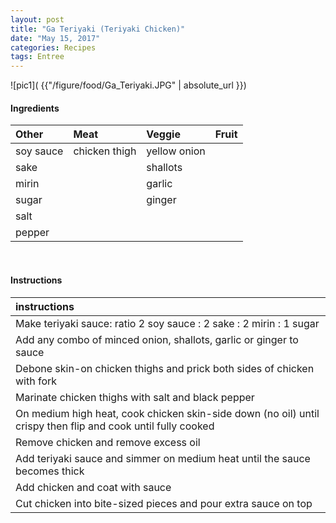 ```yaml
---
layout: post
title: "Ga Teriyaki (Teriyaki Chicken)"
date: "May 15, 2017"
categories: Recipes
tags: Entree
---
```




![pic1]( {{"/figure/food/Ga_Teriyaki.JPG" | absolute_url }})




#### Ingredients

<table class = "presenttab">
 <thead>
  <tr>
   <th style="text-align:left;"> Other </th>
   <th style="text-align:left;"> Meat </th>
   <th style="text-align:left;"> Veggie </th>
   <th style="text-align:left;"> Fruit </th>
  </tr>
 </thead>
<tbody>
  <tr>
   <td style="text-align:left;"> soy sauce </td>
   <td style="text-align:left;"> chicken thigh </td>
   <td style="text-align:left;"> yellow onion </td>
   <td style="text-align:left;">  </td>
  </tr>
  <tr>
   <td style="text-align:left;"> sake </td>
   <td style="text-align:left;">  </td>
   <td style="text-align:left;"> shallots </td>
   <td style="text-align:left;">  </td>
  </tr>
  <tr>
   <td style="text-align:left;"> mirin </td>
   <td style="text-align:left;">  </td>
   <td style="text-align:left;"> garlic </td>
   <td style="text-align:left;">  </td>
  </tr>
  <tr>
   <td style="text-align:left;"> sugar </td>
   <td style="text-align:left;">  </td>
   <td style="text-align:left;"> ginger </td>
   <td style="text-align:left;">  </td>
  </tr>
  <tr>
   <td style="text-align:left;"> salt </td>
   <td style="text-align:left;">  </td>
   <td style="text-align:left;">  </td>
   <td style="text-align:left;">  </td>
  </tr>
  <tr>
   <td style="text-align:left;"> pepper </td>
   <td style="text-align:left;">  </td>
   <td style="text-align:left;">  </td>
   <td style="text-align:left;">  </td>
  </tr>
</tbody>
</table>

<br>

#### Instructions

<table class = "presenttabnoh">
 <thead>
  <tr>
   <th style="text-align:left;"> instructions </th>
  </tr>
 </thead>
<tbody>
  <tr>
   <td style="text-align:left;"> Make teriyaki sauce: ratio 2 soy sauce : 2 sake : 2 mirin : 1 sugar </td>
  </tr>
  <tr>
   <td style="text-align:left;"> Add any combo of minced onion, shallots, garlic or ginger to sauce </td>
  </tr>
  <tr>
   <td style="text-align:left;"> Debone skin-on chicken thighs and prick both sides of chicken with fork </td>
  </tr>
  <tr>
   <td style="text-align:left;"> Marinate chicken thighs with salt and black pepper </td>
  </tr>
  <tr>
   <td style="text-align:left;"> On medium high heat, cook chicken skin-side down (no oil) until crispy then flip and cook until fully cooked </td>
  </tr>
  <tr>
   <td style="text-align:left;"> Remove chicken and remove excess oil </td>
  </tr>
  <tr>
   <td style="text-align:left;"> Add teriyaki sauce and simmer on medium heat until the sauce becomes thick </td>
  </tr>
  <tr>
   <td style="text-align:left;"> Add chicken and coat with sauce </td>
  </tr>
  <tr>
   <td style="text-align:left;"> Cut chicken into bite-sized pieces and pour extra sauce on top </td>
  </tr>
</tbody>
</table>

